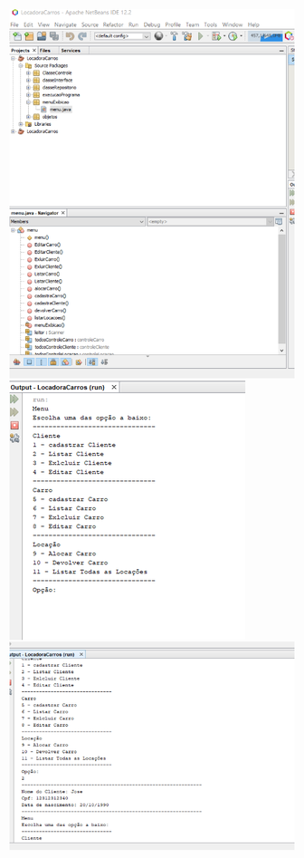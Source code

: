 ![Pack](https://github.com/JM-2/LoCAR-java/blob/main/img/pack.png)
![Menu1](https://github.com/JM-2/LoCAR-java/blob/main/img/Menu1.png)
![ListaClientes](https://github.com/JM-2/LoCAR-java/blob/main/img/ListaClientes.png)
